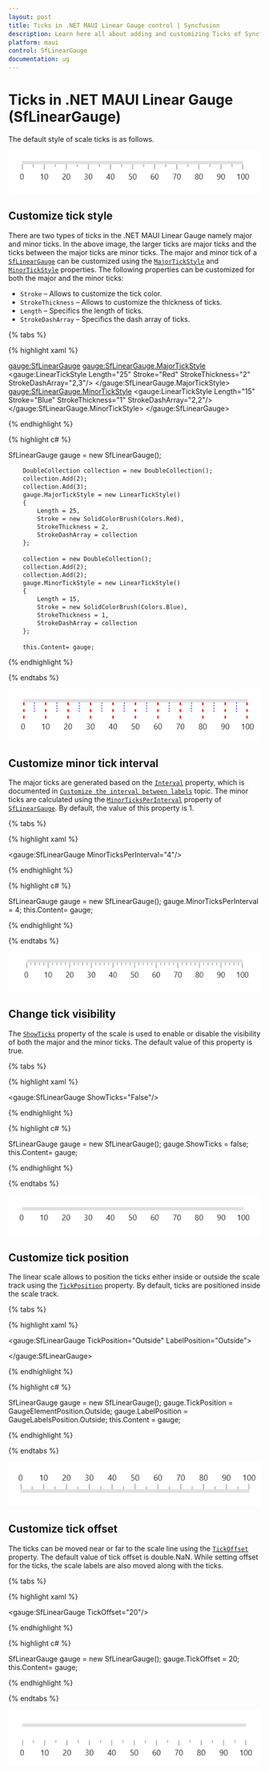 ```yaml
---
layout: post
title: Ticks in .NET MAUI Linear Gauge control | Syncfusion
description: Learn here all about adding and customizing Ticks of Syncfusion .NET MAUI Linear Gauge (SfLinearGauge) control and more.
platform: maui
control: SfLinearGauge
documentation: ug
---
```


# Ticks in .NET MAUI Linear Gauge (SfLinearGauge)

The default style of scale ticks is as follows.

![Initialize linear gauge for axis](images/getting-started/default_linear_gauge.PNG)

## Customize tick style

There are two types of ticks in the .NET MAUI Linear Gauge namely major and minor ticks. In the above image, the larger ticks are major ticks and the ticks between the major ticks are minor ticks. The major and minor tick of a [`SfLinearGauge`](https://help.syncfusion.com/cr/maui/Syncfusion.Maui.Gauges.SfLinearGauge.html?tabs=tabid-1) can be customized using the [`MajorTickStyle`](https://help.syncfusion.com/cr/maui/Syncfusion.Maui.Gauges.SfLinearGauge.html#Syncfusion_Maui_Gauges_SfLinearGauge_MajorTickStyle) and [`MinorTickStyle`](https://help.syncfusion.com/cr/maui/Syncfusion.Maui.Gauges.SfLinearGauge.html#Syncfusion_Maui_Gauges_SfLinearGauge_MinorTickStyle) properties. The following properties can be customized for both the major and the minor ticks:
* `Stroke` – Allows to customize the tick color.
* `StrokeThickness` – Allows to customize the thickness of ticks.
* `Length` – Specifics the length of ticks.
* `StrokeDashArray` – Specifics the dash array of ticks.

{% tabs %}

{% highlight xaml %}

 <gauge:SfLinearGauge>
                <gauge:SfLinearGauge.MajorTickStyle>
                    <gauge:LinearTickStyle Length="25" Stroke="Red" 
                                           StrokeThickness="2" 
                                           StrokeDashArray="2,3"/>
                </gauge:SfLinearGauge.MajorTickStyle>
                <gauge:SfLinearGauge.MinorTickStyle>
                    <gauge:LinearTickStyle Length="15" Stroke="Blue" 
                                           StrokeThickness="1" 
                                           StrokeDashArray="2,2"/>
                </gauge:SfLinearGauge.MinorTickStyle>
            </gauge:SfLinearGauge>

{% endhighlight %}

{% highlight c# %}

SfLinearGauge gauge = new SfLinearGauge();

		DoubleCollection collection = new DoubleCollection();
		collection.Add(2);
		collection.Add(3);
		gauge.MajorTickStyle = new LinearTickStyle()
		{
			Length = 25,
			Stroke = new SolidColorBrush(Colors.Red),
			StrokeThickness = 2,
			StrokeDashArray = collection
		};
		
		collection = new DoubleCollection();
		collection.Add(2);
		collection.Add(2);
		gauge.MinorTickStyle = new LinearTickStyle()
		{
			Length = 15,
			Stroke = new SolidColorBrush(Colors.Blue),
			StrokeThickness = 1,
			StrokeDashArray = collection
		};

		this.Content= gauge;

{% endhighlight %}

{% endtabs %}

![Customize the linear gauge axis tick style](images/axis-ticks/axis-tick-style.PNG)

## Customize minor tick interval

The major ticks are generated based on the [`Interval`](https://help.syncfusion.com/cr/maui/Syncfusion.Maui.Gauges.SfLinearGauge.html#Syncfusion_Maui_Gauges_SfLinearGauge_Interval) property, which is documented in [`Customize the interval between labels`](https://help.syncfusion.com/maui/linear-gauge/labels#customize-interval-between-labels) topic. The minor ticks are calculated using the [`MinorTicksPerInterval`](https://help.syncfusion.com/cr/maui/Syncfusion.Maui.Gauges.SfLinearGauge.html#Syncfusion_Maui_Gauges_SfLinearGauge_MinorTicksPerInterval) property of [`SfLinearGauge`](https://help.syncfusion.com/cr/maui/Syncfusion.Maui.Gauges.SfLinearGauge.html?tabs=tabid-1). By default, the value of this property is 1.

{% tabs %}

{% highlight xaml %}

 <gauge:SfLinearGauge MinorTicksPerInterval="4"/>

{% endhighlight %}

{% highlight c# %}

SfLinearGauge gauge = new SfLinearGauge();
		gauge.MinorTicksPerInterval = 4;
		this.Content= gauge;

{% endhighlight %}

{% endtabs %}

![Customize linear gauge ticks per interval](images/axis-ticks/minor-ticks-per-interval.PNG)

## Change tick visibility

The [`ShowTicks`](https://help.syncfusion.com/cr/maui/Syncfusion.Maui.Gauges.SfLinearGauge.html#Syncfusion_Maui_Gauges_SfLinearGauge_ShowTicks) property of the scale is used to enable or disable the visibility of both the major and the minor ticks. The default value of this property is true.

{% tabs %}

{% highlight xaml %}

<gauge:SfLinearGauge ShowTicks="False"/>

{% endhighlight %}

{% highlight c# %}

SfLinearGauge gauge = new SfLinearGauge();
		gauge.ShowTicks = false;
		this.Content= gauge;

{% endhighlight %}

{% endtabs %}

![Customize linear gauge ticks visibility](images/axis-ticks/linear-gauge-tick-visibility.PNG)

## Customize tick position

The linear scale allows to position the ticks either inside or outside the scale track using the [`TickPosition`](https://help.syncfusion.com/cr/maui/Syncfusion.Maui.Gauges.SfLinearGauge.html#Syncfusion_Maui_Gauges_SfLinearGauge_TickPosition) property. By default, ticks are positioned inside the scale track.


{% tabs %}

{% highlight xaml %}

  <gauge:SfLinearGauge  TickPosition="Outside" LabelPosition="Outside">
                
  </gauge:SfLinearGauge>

{% endhighlight %}

{% highlight c# %}

SfLinearGauge gauge = new SfLinearGauge();
		gauge.TickPosition = GaugeElementPosition.Outside;
		gauge.LabelPosition = GaugeLabelsPosition.Outside;
		this.Content = gauge;

{% endhighlight %}

{% endtabs %}

![Set linear gauge tick position](images/axis-labels/label-placement.PNG)


## Customize tick offset

The ticks can be moved near or far to the scale line using the [`TickOffset`](https://help.syncfusion.com/cr/maui/Syncfusion.Maui.Gauges.SfLinearGauge.html#Syncfusion_Maui_Gauges_SfLinearGauge_TickOffset) property. The default value of tick offset is double.NaN. While setting offset for the ticks, the scale labels are also moved along with the ticks.

{% tabs %}

{% highlight xaml %}

<gauge:SfLinearGauge TickOffset="20"/>

{% endhighlight %}

{% highlight c# %}

SfLinearGauge gauge = new SfLinearGauge();
		gauge.TickOffset = 20;
		this.Content= gauge;

{% endhighlight %}

{% endtabs %}

![Customize linear gauge ticks offset from axis](images/axis-ticks/customize-tick-offset.PNG)

